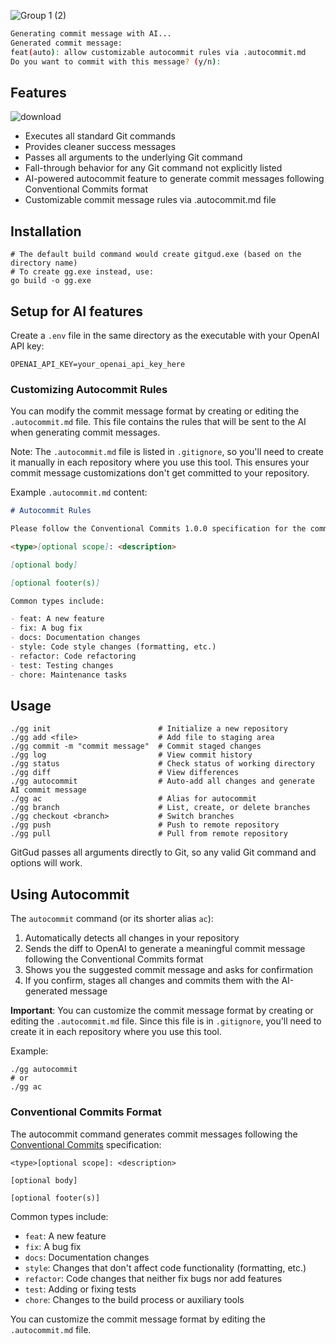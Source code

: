 ![Group 1 (2)](https://github.com/user-attachments/assets/a642c270-1e2a-499e-880e-a4feec914445)
```bash
Generating commit message with AI...
Generated commit message:
feat(auto): allow customizable autocommit rules via .autocommit.md
Do you want to commit with this message? (y/n):
```
## Features
![download](https://github.com/user-attachments/assets/edbe19aa-129f-49c5-bd31-53bf04b73a44)
- Executes all standard Git commands
- Provides cleaner success messages
- Passes all arguments to the underlying Git command
- Fall-through behavior for any Git command not explicitly listed
- AI-powered autocommit feature to generate commit messages following Conventional Commits format
- Customizable commit message rules via .autocommit.md file

## Installation

```
# The default build command would create gitgud.exe (based on the directory name)
# To create gg.exe instead, use:
go build -o gg.exe
```

## Setup for AI features

Create a `.env` file in the same directory as the executable with your OpenAI API key:

```
OPENAI_API_KEY=your_openai_api_key_here
```

### Customizing Autocommit Rules

You can modify the commit message format by creating or editing the `.autocommit.md` file. This file contains the rules that will be sent to the AI when generating commit messages.

Note: The `.autocommit.md` file is listed in `.gitignore`, so you'll need to create it manually in each repository where you use this tool. This ensures your commit message customizations don't get committed to your repository.

Example `.autocommit.md` content:

```markdown
# Autocommit Rules

Please follow the Conventional Commits 1.0.0 specification for the commit message.

<type>[optional scope]: <description>

[optional body]

[optional footer(s)]

Common types include:

- feat: A new feature
- fix: A bug fix
- docs: Documentation changes
- style: Code style changes (formatting, etc.)
- refactor: Code refactoring
- test: Testing changes
- chore: Maintenance tasks
```

## Usage

```
./gg init                        # Initialize a new repository
./gg add <file>                  # Add file to staging area
./gg commit -m "commit message"  # Commit staged changes
./gg log                         # View commit history
./gg status                      # Check status of working directory
./gg diff                        # View differences
./gg autocommit                  # Auto-add all changes and generate AI commit message
./gg ac                          # Alias for autocommit
./gg branch                      # List, create, or delete branches
./gg checkout <branch>           # Switch branches
./gg push                        # Push to remote repository
./gg pull                        # Pull from remote repository
```

GitGud passes all arguments directly to Git, so any valid Git command and options will work.

## Using Autocommit

The `autocommit` command (or its shorter alias `ac`):

1. Automatically detects all changes in your repository
2. Sends the diff to OpenAI to generate a meaningful commit message following the Conventional Commits format
3. Shows you the suggested commit message and asks for confirmation
4. If you confirm, stages all changes and commits them with the AI-generated message

**Important**: You can customize the commit message format by creating or editing the `.autocommit.md` file. Since this file is in `.gitignore`, you'll need to create it in each repository where you use this tool.

Example:

```
./gg autocommit
# or
./gg ac
```

### Conventional Commits Format

The autocommit command generates commit messages following the [Conventional Commits](https://www.conventionalcommits.org/) specification:

```
<type>[optional scope]: <description>

[optional body]

[optional footer(s)]
```

Common types include:

- `feat`: A new feature
- `fix`: A bug fix
- `docs`: Documentation changes
- `style`: Changes that don't affect code functionality (formatting, etc.)
- `refactor`: Code changes that neither fix bugs nor add features
- `test`: Adding or fixing tests
- `chore`: Changes to the build process or auxiliary tools

You can customize the commit message format by editing the `.autocommit.md` file.
